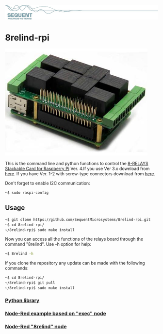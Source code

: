 [![relay8-rpi](readmeres/sequent.jpg)](https://www.sequentmicrosystems.com)

# 8relind-rpi

[![relay8-rpi](readmeres/8-RELIND.jpg)](https://www.sequentmicrosystems.com)

This is the command line and python functions to control the [8-RELAYS Stackable Card for Raspberry Pi](https://sequentmicrosystems.com/collections/all-io-cards/products/raspberry-pi-relays-stackable-card) Ver. 4.If you use Ver 3.x download from [here](https://github.com/SequentMicrosystems/8relay-rpi). If you have Ver. 1-2 with screw-type connectors download from [here](https://github.com/SequentMicrosystems/relay8-rpi).

Don't forget to enable I2C communication:
```bash
~$ sudo raspi-config
```

## Usage

```bash
~$ git clone https://github.com/SequentMicrosystems/8relind-rpi.git
~$ cd 8relind-rpi/
~/8relind-rpi$ sudo make install
```

Now you can access all the functions of the relays board through the command "8relind". Use -h option for help:
```bash
~$ 8relind -h
```

If you clone the repository any update can be made with the following commands:

```bash
~$ cd 8relind-rpi/  
~/8relind-rpi$ git pull
~/8relind-rpi$ sudo make install
```  

### [Python library](https://github.com/SequentMicrosystems/8relind-rpi/tree/master/python)

### [Node-Red example based on "exec" node](https://github.com/SequentMicrosystems/8relind-rpi/tree/master/node-red)

### [Node-Red "8relind" node](https://github.com/SequentMicrosystems/8relind-rpi/tree/master/node-red-contrib-sm-8relind)

